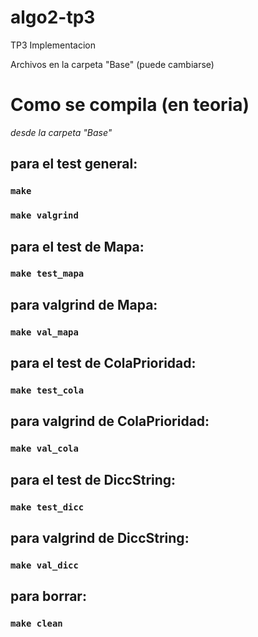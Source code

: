 # algo2-tp3
TP3 Implementacion

Archivos en la carpeta "Base" (puede cambiarse)

# Como se compila (en teoria)

*desde la carpeta "Base"*

## para el test general:
### `make`
### `make valgrind`

## para el test de Mapa:
### `make test_mapa`
## para valgrind de Mapa:
### `make val_mapa`

## para el test de ColaPrioridad:
### `make test_cola`
## para valgrind de ColaPrioridad:
### `make val_cola`

## para el test de DiccString:
### `make test_dicc`
## para valgrind de DiccString:
### `make val_dicc`

## para borrar:
### `make clean`


